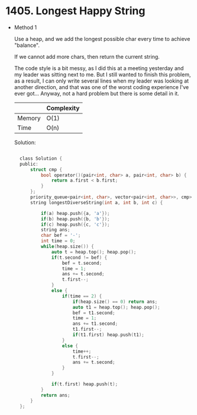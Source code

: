 # 1405. Longest Happy String

- Method 1

  Use a heap, and we add the longest possible char every time to achieve "balance".

  If we cannot add more chars, then return the current string.

  The code style is a bit messy, as I did this at a meeting yesterday and my leader was sitting next to me. But I still wanted to finish this problem, as a result, I can only write several lines when my leader was looking at another direction, and that was one of the worst coding experience I've ever got... Anyway, not a hard problem but there is some detail in it.

  |        | Complexity |
  | ------ | ---------- |
  | Memory | O(1)       |
  | Time   | O(n)       |

  Solution:

  ```h

    class Solution {
    public:
        struct cmp {
            bool operator()(pair<int, char> a, pair<int, char> b) {
                return a.first < b.first;
            }
        };
        priority_queue<pair<int, char>, vector<pair<int, char>>, cmp> heap;
        string longestDiverseString(int a, int b, int c) {

            if(a) heap.push({a, 'a'});
            if(b) heap.push({b, 'b'});
            if(c) heap.push({c, 'c'});
            string ans;
            char bef = '-';
            int time = 0;
            while(heap.size()) {
                auto t = heap.top(); heap.pop();
                if(t.second != bef) {
                    bef = t.second;
                    time = 1;
                    ans += t.second;
                    t.first--;
                }
                else {
                    if(time == 2) {
                        if(heap.size() == 0) return ans;
                        auto t1 = heap.top(); heap.pop();
                        bef = t1.second;
                        time = 1;
                        ans += t1.second;
                        t1.first--;
                        if(t1.first) heap.push(t1);
                    }
                    else {
                        time++;
                        t.first--;
                        ans += t.second;
                    }
                }

                if(t.first) heap.push(t);
            }
            return ans;
        }
    };

  ```

<!-- - Method 2

    This is another method.

    | |   Complexity  |
    | ----------- | ----------- |
    |  Memory     | O(n) |
    |      Time       |  O(n) |


    Solution:

    ``` h



    ```

- Additional Knowledge:

    Here are some additional knowledge.



<br> -->
